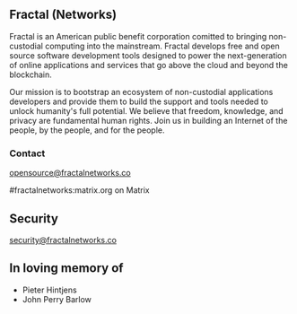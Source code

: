 ## Fractal (Networks)


Fractal is an American public benefit corporation comitted to bringing non-custodial computing into the mainstream. Fractal develops free and open source software development tools designed to power the next-generation of online applications and services that go above the cloud and beyond the blockchain.

Our mission is to bootstrap an ecosystem of non-custodial applications developers and provide them to build the support and tools needed to unlock humanity's full potential. We believe that freedom, knowledge, and privacy are fundamental human rights. Join us in building an Internet of the people, by the people, and for the people.


### Contact
opensource@fractalnetworks.co

#fractalnetworks:matrix.org on Matrix

## Security
security@fractalnetworks.co

## In loving memory of 
- Pieter Hintjens
- John Perry Barlow

